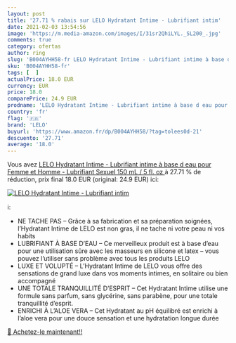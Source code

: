 ```yaml
---
layout: post
title: '27.71 % rabais sur LELO Hydratant Intime - Lubrifiant intim'
date: 2021-02-03 13:54:56
image: 'https://m.media-amazon.com/images/I/31sr2QhiLYL._SL200_.jpg'
comments: true
category: ofertas
author: ring
slug: 'B004AYHH58-fr LELO Hydratant Intime - Lubrifiant intime à base d eau...'
sku: 'B004AYHH58-fr'
tags: [  ]
actualPrice: 18.0 EUR
currency: EUR
price: 18.0
comparePrice: 24.9 EUR
prodname: 'LELO Hydratant Intime - Lubrifiant intime à base d eau pour Femme et Homme - Lubrifiant Sexuel  150 mL / 5 fl. oz '
country: 'fr'
flag: '🇫🇷'
brand: 'LELO'
buyurl: 'https://www.amazon.fr/dp/B004AYHH58/?tag=tolees0d-21'
descuento: '27.71'
average: '18.0'
---
```


Vous avez [LELO Hydratant Intime - Lubrifiant intime à base d eau pour Femme et Homme - Lubrifiant Sexuel  150 mL / 5 fl. oz ](https://www.amazon.fr/dp/B004AYHH58/?tag=tolees0d-21)  à  27.71 % de réduction, prix final  18.0 EUR (original: 24.9 EUR) ici:

[![LELO Hydratant Intime - Lubrifiant intim](https://m.media-amazon.com/images/I/31sr2QhiLYL._SL200_.jpg)](https://www.amazon.fr/dp/B004AYHH58/?tag=tolees0d-21)

ℹ️:

- NE TACHE PAS – Grâce à sa fabrication et sa préparation soignées, l’Hydratant Intime de LELO est non gras, il ne tache ni votre peau ni vos habits
- LUBRIFIANT À BASE D’EAU – Ce merveilleux produit est à base d’eau pour une utilisation sûre avec les masseurs en silicone et latex – vous pouvez l’utiliser sans problème avec tous les produits LELO
- LUXE ET VOLUPTÉ – L’Hydratant Intime de LELO vous offre des sensations de grand luxe dans vos moments intimes, en solitaire ou bien accompagné
- UNE TOTALE TRANQUILLITÉ D’ESPRIT – Cet Hydratant Intime utilise une formule sans parfum, sans glycérine, sans parabène, pour une totale tranquillité d’esprit.
- ENRICHI À L’ALOE VERA – Cet Hydratant au pH équilibré est enrichi à l’aloe vera pour une douce sensation et une hydratation longue durée

[🛒 Achetez-le maintenant!!](https://www.amazon.fr/dp/B004AYHH58/?tag=tolees0d-21)
